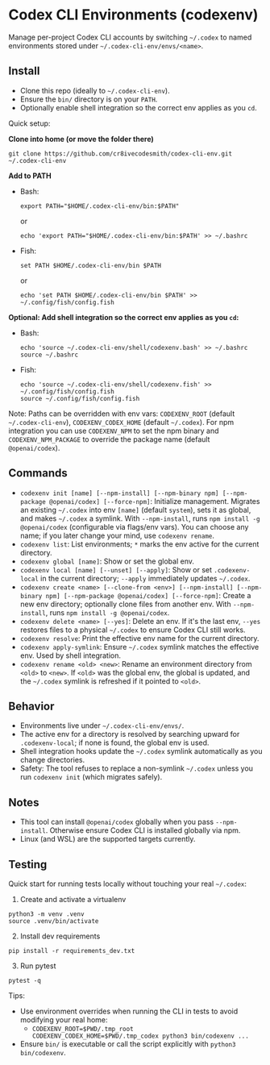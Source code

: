 # Codex CLI Environments (codexenv)

Manage per-project Codex CLI accounts by switching `~/.codex` to named environments stored under `~/.codex-cli-env/envs/<name>`.

## Install

- Clone this repo (ideally to `~/.codex-cli-env`).
- Ensure the `bin/` directory is on your `PATH`.
- Optionally enable shell integration so the correct env applies as you `cd`.

Quick setup:

**Clone into home (or move the folder there)**

```
git clone https://github.com/cr8ivecodesmith/codex-cli-env.git ~/.codex-cli-env
```

**Add to PATH**
  - Bash:
    ```
    export PATH="$HOME/.codex-cli-env/bin:$PATH"
    ```
    or
    ```
    echo 'export PATH="$HOME/.codex-cli-env/bin:$PATH' >> ~/.bashrc
    ```
  - Fish:
    ```
    set PATH $HOME/.codex-cli-env/bin $PATH
    ```
    or
    ```
    echo 'set PATH $HOME/.codex-cli-env/bin $PATH' >> ~/.config/fish/config.fish
    ```

**Optional: Add shell integration so the correct env applies as you `cd`:**
  - Bash:
    ````
    echo 'source ~/.codex-cli-env/shell/codexenv.bash' >> ~/.bashrc
    source ~/.bashrc
    ````
  - Fish:
    ````
    echo 'source ~/.codex-cli-env/shell/codexenv.fish' >> ~/.config/fish/config.fish
    source ~/.config/fish/config.fish
    ````

Note: Paths can be overridden with env vars: `CODEXENV_ROOT` (default `~/.codex-cli-env`), `CODEXENV_CODEX_HOME` (default `~/.codex`). For npm integration you can use `CODEXENV_NPM` to set the npm binary and `CODEXENV_NPM_PACKAGE` to override the package name (default `@openai/codex`).

## Commands

- `codexenv init [name] [--npm-install] [--npm-binary npm] [--npm-package @openai/codex] [--force-npm]`: Initialize management. Migrates an existing `~/.codex` into env `[name]` (default `system`), sets it as global, and makes `~/.codex` a symlink. With `--npm-install`, runs `npm install -g @openai/codex` (configurable via flags/env vars). You can choose any name; if you later change your mind, use `codexenv rename`.
- `codexenv list`: List environments; `*` marks the env active for the current directory.
- `codexenv global [name]`: Show or set the global env.
- `codexenv local [name] [--unset] [--apply]`: Show or set `.codexenv-local` in the current directory; `--apply` immediately updates `~/.codex`.
- `codexenv create <name> [--clone-from <env>] [--npm-install] [--npm-binary npm] [--npm-package @openai/codex] [--force-npm]`: Create a new env directory; optionally clone files from another env. With `--npm-install`, runs `npm install -g @openai/codex`.
- `codexenv delete <name> [--yes]`: Delete an env. If it's the last env, `--yes` restores files to a physical `~/.codex` to ensure Codex CLI still works.
- `codexenv resolve`: Print the effective env name for the current directory.
- `codexenv apply-symlink`: Ensure `~/.codex` symlink matches the effective env. Used by shell integration.
- `codexenv rename <old> <new>`: Rename an environment directory from `<old>` to `<new>`. If `<old>` was the global env, the global is updated, and the `~/.codex` symlink is refreshed if it pointed to `<old>`.

## Behavior

- Environments live under `~/.codex-cli-env/envs/`.
- The active env for a directory is resolved by searching upward for `.codexenv-local`; if none is found, the global env is used.
- Shell integration hooks update the `~/.codex` symlink automatically as you change directories.
- Safety: The tool refuses to replace a non-symlink `~/.codex` unless you run `codexenv init` (which migrates safely).

## Notes

- This tool can install `@openai/codex` globally when you pass `--npm-install`. Otherwise ensure Codex CLI is installed globally via npm.
- Linux (and WSL) are the supported targets currently.

## Testing

Quick start for running tests locally without touching your real `~/.codex`:

1) Create and activate a virtualenv

```
python3 -m venv .venv
source .venv/bin/activate
```

2) Install dev requirements

```
pip install -r requirements_dev.txt
```

3) Run pytest

```
pytest -q
```

Tips:
- Use environment overrides when running the CLI in tests to avoid modifying your real home:
  - `CODEXENV_ROOT=$PWD/.tmp_root CODEXENV_CODEX_HOME=$PWD/.tmp_codex python3 bin/codexenv ...`
- Ensure `bin/` is executable or call the script explicitly with `python3 bin/codexenv`.
